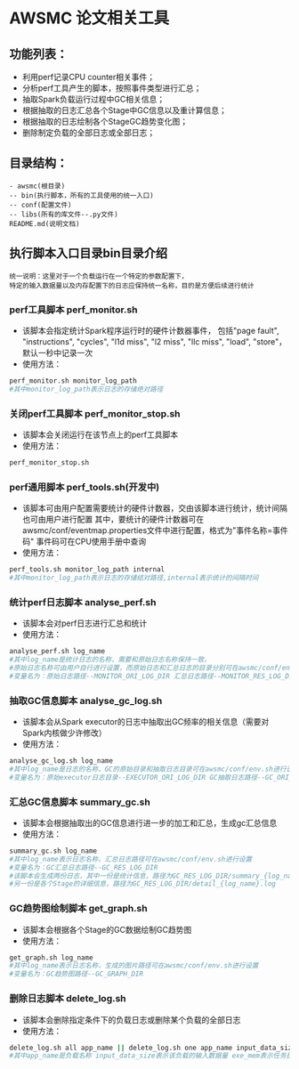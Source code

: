 # AWSMC 论文相关工具

## 功能列表：

* 利用perf记录CPU counter相关事件； 
* 分析perf工具产生的脚本，按照事件类型进行汇总；
* 抽取Spark负载运行过程中GC相关信息；
* 根据抽取的日志汇总各个Stage中GC信息以及重计算信息；
* 根据抽取的日志绘制各个StageGC趋势变化图；
* 删除制定负载的全部日志或全部日志；


## 目录结构：

```
- awsmc(根目录)
-- bin(执行脚本，所有的工具使用的统一入口)
-- conf(配置文件)
-- libs(所有的库文件--.py文件)
README.md(说明文档)
``` 

## 执行脚本入口目录bin目录介绍

```
统一说明：这里对于一个负载运行在一个特定的参数配置下，
特定的输入数据量以及内存配置下的日志应保持统一名称，目的是方便后续进行统计
```

### perf工具脚本 perf_monitor.sh

* 该脚本会指定统计Spark程序运行时的硬件计数器事件，
包括"page fault", "instructions", "cycles", "l1d miss", 
"l2 miss", "llc miss", "load", "store"，默认一秒中记录一次
* 使用方法：

```bash
perf_monitor.sh monitor_log_path 
#其中monitor_log_path表示日志的存储绝对路径
```

### 关闭perf工具脚本 perf_monitor_stop.sh

* 该脚本会关闭运行在该节点上的perf工具脚本
* 使用方法：
```bash
perf_monitor_stop.sh
```


### perf通用脚本 perf_tools.sh(开发中)

* 该脚本可由用户配置需要统计的硬件计数器，交由该脚本进行统计，统计间隔也可由用户进行配置
其中，要统计的硬件计数器可在awsmc/conf/eventmap.properties文件中进行配置，格式为"事件名称=事件码"
事件码可在CPU使用手册中查询
* 使用方法：
```bash
perf_tools.sh monitor_log_path internal
#其中monitor_log_path表示日志的存储结对路径,internal表示统计的间隔时间
```

### 统计perf日志脚本 analyse_perf.sh

* 该脚本会对perf日志进行汇总和统计
* 使用方法：
```bash
analyse_perf.sh log_name
#其中log_name是统计日志的名称，需要和原始日志名称保持一致，
#原始日志名称可由用户自行进行设置，而原始日志和汇总日志的目录分别可在awsmc/conf/env.sh进行设置
#变量名为：原始日志路径--MONITOR_ORI_LOG_DIR 汇总日志路径--MONITOR_RES_LOG_DIR
```

### 抽取GC信息脚本 analyse_gc_log.sh

* 该脚本会从Spark executor的日志中抽取出GC频率的相关信息（需要对Spark内核做少许修改）
* 使用方法：
```bash
analyse_gc_log.sh log_name
#其中log_name是日志的名称，GC的原始目录和抽取日志目录可在awsmc/conf/env.sh进行设置
#变量名为：原始executor日志目录--EXECUTOR_ORI_LOG_DIR GC抽取日志路径--GC_ORI_LOG_DIR
```


### 汇总GC信息脚本 summary_gc.sh
* 该脚本会根据抽取出的GC信息进行进一步的加工和汇总，生成gc汇总信息
* 使用方法：
```bash
summary_gc.sh log_name
#其中log_name表示日志名称，汇总日志路径可在awsmc/conf/env.sh进行设置
#变量名为：GC汇总日志路径--GC_RES_LOG_DIR
#该脚本会生成两份日志，其中一份是统计信息，路径为GC_RES_LOG_DIR/summary_{log_name}.log
#另一份是各个Stage的详细信息，路径为GC_RES_LOG_DIR/detail_{log_name}.log
```


### GC趋势图绘制脚本 get_graph.sh

* 该脚本会根据各个Stage的GC数据绘制GC趋势图
* 使用方法：
```bash
get_graph.sh log_name
#其中log_name表示日志名称，生成的图片路径可在awsmc/conf/env.sh进行设置
#变量名为：GC趋势图路径--GC_GRAPH_DIR
```

### 删除日志脚本 delete_log.sh

* 该脚本会删除指定条件下的负载日志或删除某个负载的全部日志
* 使用方法：
```bash
delete_log.sh all app_name || delete_log.sh one app_name input_data_size exe_mem
#其中app_name是负载名称 input_data_size表示该负载的输入数据量 exe_mem表示任务执行器内存配置
```
















